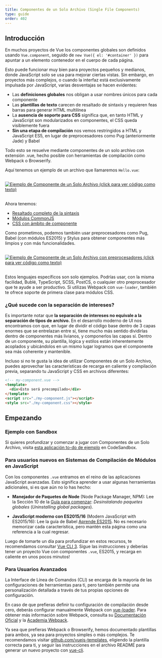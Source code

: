 ```yaml
---
title: Componentes de un Solo Archivo (Single File Components)
type: guide
order: 402
---
```


## Introducción

En muchos proyectos de Vue los componentes globales son definidos usando `Vue.component`, seguido de `new Vue({ el: '#container' })` para apuntar a un elemento contenedor en el cuerpo de cada página.

Esto puede funcionar muy bien para proyectos pequeños y medianos, donde JavaScript solo se usa para mejorar ciertas vistas. Sin embargo, en proyectos más complejos, o cuando la interfaz está exclusivamente impulsada por JavaScript, varias desventajas se hacen evidentes:

- Las **definiciones globales** nos obligan a usar nombres únicos para cada componente
- Las **plantillas de texto** carecen de resaltado de sintaxis y requieren feas barras para generar HTML multilínea
- La **ausencia de soporte para CSS** significa que, en tanto HTML y JavaScript son modularizados en componentes, el CSS queda visiblemente fuera
- **Sin una etapa de compilación** nos vemos restringidos a HTML y JavaScript ES5, en lugar de preprocesadores como Pug (anteriormente Jade) y Babel

Todo esto se resuelve mediante componentes de un solo archivo con extensión .vue, hecho posible con herramientas de compilación como Webpack o Browserify.

Aquí tenemos un ejemplo de un archivo que llamaremos `Hello.vue`:

<a href="https://gist.github.com/chrisvfritz/e2b6a6110e0829d78fa4aedf7cf6b235" target="_blank"><img src="/images/vue-component.png" alt="Ejemplo de Componente de un Solo Archivo (click para ver código como texto)" style="display: block; margin: 30px auto;"></a>

Ahora tenemos:

- [Resaltado completo de la sintaxis](https://github.com/vuejs/awesome-vue#source-code-editing)
- [Módulos CommonJS](https://webpack.js.org/concepts/modules/#what-is-a-webpack-module)
- [CSS con ámbito de componente](https://vue-loader.vuejs.org/en/features/scoped-css.html)

Como prometimos, podemos también usar preprocesadores como Pug, Babel (con módulos ES2015) y Stylus para obtener componentes más limpios y con más funcionalidades.

<a href="https://gist.github.com/chrisvfritz/1c9f2daea9bc078dcb47e9a82e5f7587" target="_blank"><img src="/images/vue-component-with-preprocessors.png" alt="Ejemplo de Componente de un Solo Archivo con preprocesadores (click para ver código como texto)" style="display: block; margin: 30px auto;"></a>

Estos lenguajes específicos son solo ejemplos. Podrías usar, con la misma facilidad, Bublé, TypeScript, SCSS, PostCS, o cualquier otro preprocesador que te ayude a ser productivo. Si utilizas Webpack con `vue-loader`, también te ofrece soporte de primera clase para módulos CSS.

### ¿Qué sucede con la separación de intereses?

Es importante notar que **la separación de intereses no equivale a la separación de tipos de archivo.** En el desarrollo moderno de UI nos encontramos con que, en lugar de dividir el código base dentro de 3 capas enormes que se entrelazan entre sí, tiene mucho más sentido dividirlas dentro de componentes más livianos, y componerlos las capas sí. Dentro de un componente, su plantilla, lógica y estilos están inherentemente acoplados y ubicándolos en un mismo lugar logramos que el componente sea más coherente y mantenible.

Incluso si no te gusta la idea de utilizar Componentes de un Solo Archivo, puedes aprovechar las características de recarga en caliente y compilación previa, separando tu JavaScript y CSS en archivos diferentes:

``` html
<!-- my-component.vue -->
<template>
  <div>Esto será precompilado</div>
</template>
<script src="./my-component.js"></script>
<style src="./my-component.css"></style>
```

## Empezando

### Ejemplo con Sandbox

Si quieres profundizar y comenzar a jugar con Componentes de un Solo Archivo, visita [esta aplicación to-do de ejemplo](https://codesandbox.io/s/o29j95wx9) en CodeSandbox.

### Para usuarios nuevos en Sistemas de Compilación de Módulos en JavaScript

Con los componentes `.vue` entramos en el reino de las aplicaciones JavaScript avanzadas. Esto significa aprender a usar algunas herramientas adicionales, si es que aún no lo has hecho:

- **Manejador de Paquetes de Node** (Node Package Manager, NPM): Lee la Sección 10 de la [Guía para comenzar](https://docs.npmjs.com/getting-started/what-is-npm): _Desinstalando paquetes globales_ (_Uninstalling global packages_).

- **JavaScript moderno con ES2015/16** (Modern JavaScript with ES2015/16): Lee la guía de Babel [Aprende ES2015](https://babeljs.io/docs/learn-es2015/). No es necesario memorizar cada característica, pero mantén esta página como una referencia a la cual regresar.

Luego de tomarte un día para profundizar en estos recursos, te recomendamos consultar [Vue CLI 3](https://cli.vuejs.org/). Sigue las instrucciones y deberías tener un proyecto Vue con componentes `.vue`, ES2015, y recarga en caliente en unos pocos minutos!

### Para Usuarios Avanzados

La Interface de Línea de Comandos (CLI) se encarga de la mayoría de las configuraciones de herramientas para ti, pero también permite una personalización detallada a través de tus propias opciones de configuración.

En caso de que prefieras definir tu configuración de compilación desde cero, deberás configurar manualmente Webpack con [vue-loader](https://vue-loader.vuejs.org/). Para obtener más información sobre Webpack, consulta su [Documentación Oficial](https://webpack.js.org/configuration/) y la [Academia Webpack](https://webpack.academy/p/the-core-concepts).

Ya sea que prefieras Webpack o Browserify, hemos documentado plantillas para ambos, ya sea para proyectos simples o más complejos. Te recomendamos visitar [github.com/vuejs-templates](https://github.com/vuejs-templates), eligiendo la plantilla correcta para ti, y seguir las instrucciones en el archivo README para generar un nuevo proyecto con [vue-cli](https://github.com/vuejs/vue-cli).
